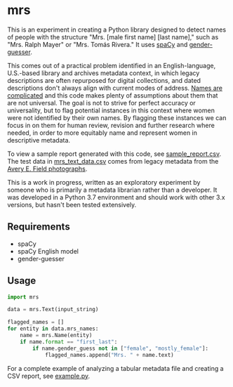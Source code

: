 # mrs

This is an experiment in creating a Python library designed to detect names of people with the structure "Mrs. \[male first name\] \[last name\]," such as "Mrs. Ralph Mayer" or "Mrs. Tomás Rivera." It uses [spaCy](https://spacy.io/) and [gender-guesser](https://pypi.org/project/gender-guesser/). 

This comes out of a practical problem identified in an English-language, U.S.-based library and archives metadata context, in which legacy descriptions are often repurposed for digital collections, and dated descriptions don't always align with current modes of address. [Names are complicated](https://www.kalzumeus.com/2010/06/17/falsehoods-programmers-believe-about-names/) and this code makes plenty of assumptions about them that are not universal. The goal is not to strive for perfect accuracy or universality, but to flag potential instances in this context where women were not identified by their own names. By flagging these instances we can focus in on them for human review, revision and further research where needed, in order to more equitably name and represent women in descriptive metadata. 

To view a sample report generated with this code, see [sample_report.csv](https://github.com/ngeraci/mrs_names/blob/master/data/sample_report.csv). The test data in [mrs_text_data.csv](https://github.com/ngeraci/mrs_names/blob/master/data/mrs_test_data.csv) comes from legacy metadata from the [Avery E. Field photographs](https://calisphere.org/collections/92/).

This is a work in progress, written as an exploratory experiment by someone who is primarily a metadata librarian rather than a developer. It was developed in a Python 3.7 environment and should work with other 3.x versions, but hasn't been tested extensively.

## Requirements
* spaCy
* spaCy English model
* gender-guesser

## Usage
```python
import mrs

data = mrs.Text(input_string)

flagged_names = []
for entity in data.mrs_names:
    name = mrs.Name(entity)
    if name.format == "first_last":
        if name.gender_guess not in ["female", "mostly_female"]:
            flagged_names.append("Mrs. " + name.text)

```
For a complete example of analyzing a tabular metadata file and creating a CSV report, see [example.py](https://github.com/ngeraci/mrs_names/blob/master/example.py).
